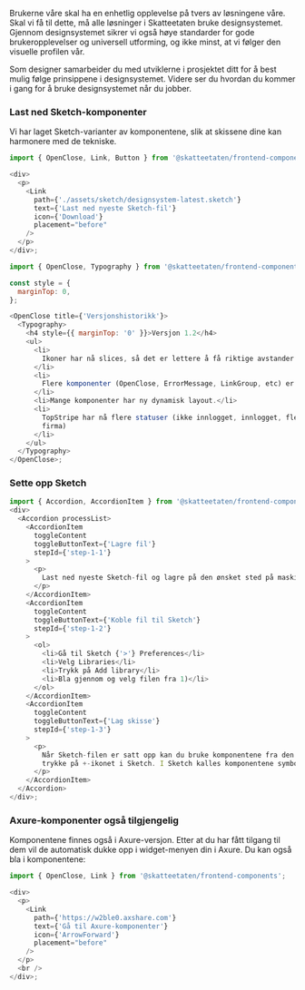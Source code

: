 Brukerne våre skal ha en enhetlig opplevelse på tvers av løsningene våre. Skal vi få til dette, må alle løsninger i Skatteetaten bruke designsystemet. Gjennom designsystemet sikrer vi også høye standarder for gode brukeropplevelser og universell utforming, og ikke minst, at vi følger den visuelle profilen vår.

Som designer samarbeider du med utviklerne i prosjektet ditt for å best mulig følge prinsippene i designsystemet. Videre ser du hvordan du kommer i gang for å bruke designsystemet når du jobber.

### Last ned Sketch-komponenter

Vi har laget Sketch-varianter av komponentene, slik at skissene dine kan harmonere med de tekniske.

```js noeditor
import { OpenClose, Link, Button } from '@skatteetaten/frontend-components';

<div>
  <p>
    <Link
      path={'./assets/sketch/designsystem-latest.sketch'}
      text={'Last ned nyeste Sketch-fil'}
      icon={'Download'}
      placement="before"
    />
  </p>
</div>;
```

```js noeditor
import { OpenClose, Typography } from '@skatteetaten/frontend-components';

const style = {
  marginTop: 0,
};

<OpenClose title={'Versjonshistorikk'}>
  <Typography>
    <h4 style={{ marginTop: '0' }}>Versjon 1.2</h4>
    <ul>
      <li>
        Ikoner har nå slices, så det er lettere å få riktige avstander i Zeplin.
      </li>
      <li>
        Flere komponenter (OpenClose, ErrorMessage, LinkGroup, etc) er lagt til.
      </li>
      <li>Mange komponenter har ny dynamisk layout.</li>
      <li>
        TopStripe har nå flere statuser (ikke innlogget, innlogget, flerbruker,
        firma)
      </li>
    </ul>
  </Typography>
</OpenClose>;
```

### Sette opp Sketch

```js noeditor
import { Accordion, AccordionItem } from '@skatteetaten/frontend-components';
<div>
  <Accordion processList>
    <AccordionItem
      toggleContent
      toggleButtonText={'Lagre fil'}
      stepId={'step-1-1'}
    >
      <p>
        Last ned nyeste Sketch-fil og lagre på den ønsket sted på maskinen din.
      </p>
    </AccordionItem>
    <AccordionItem
      toggleContent
      toggleButtonText={'Koble fil til Sketch'}
      stepId={'step-1-2'}
    >
      <ol>
        <li>Gå til Sketch {'>'} Preferences</li>
        <li>Velg Libraries</li>
        <li>Trykk på Add library</li>
        <li>Bla gjennom og velg filen fra 1)</li>
      </ol>
    </AccordionItem>
    <AccordionItem
      toggleContent
      toggleButtonText={'Lag skisse'}
      stepId={'step-1-3'}
    >
      <p>
        Når Sketch-filen er satt opp kan du bruke komponentene fra den ved å
        trykke på +-ikonet i Sketch. I Sketch kalles komponentene symboler.
      </p>
    </AccordionItem>
  </Accordion>
</div>;
```

### Axure-komponenter også tilgjengelig

Komponentene finnes også i Axure-versjon. Etter at du har fått tilgang til dem vil de automatisk dukke opp i widget-menyen din i Axure. Du kan også bla i komponentene:

```js noeditor
import { OpenClose, Link } from '@skatteetaten/frontend-components';

<div>
  <p>
    <Link
      path={'https://w2ble0.axshare.com'}
      text={'Gå til Axure-komponenter'}
      icon={'ArrowForward'}
      placement="before"
    />
  </p>
  <br />
</div>;
```

